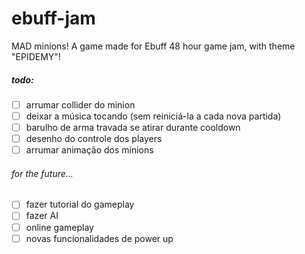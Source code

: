 # ebuff-jam
MAD minions! A game made for Ebuff 48 hour game jam, with theme "EPIDEMY"!

##### todo:
- [ ] arrumar collider do minion
- [ ] deixar a música tocando (sem reiniciá-la a cada nova partida)
- [ ] barulho de arma travada se atirar durante cooldown
- [ ] desenho do controle dos players
- [ ] arrumar animação dos minions

###### for the future...
- [ ] fazer tutorial do gameplay
- [ ] fazer AI
- [ ] online gameplay
- [ ] novas funcionalidades de power up
